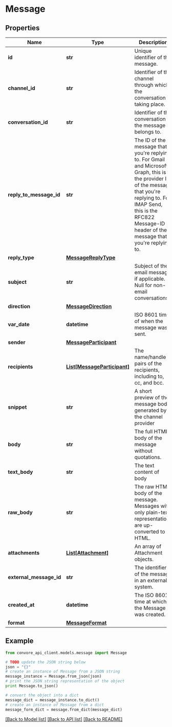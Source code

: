 # Message


## Properties

Name | Type | Description | Notes
------------ | ------------- | ------------- | -------------
**id** | **str** | Unique identifier of the message. | 
**channel_id** | **str** | Identifier of the channel through which the conversation is taking place. | 
**conversation_id** | **str** | Identifier of the conversation the message belongs to. | 
**reply_to_message_id** | **str** | The ID of the message that you&#39;re replying to. For Gmail and Microsoft Graph, this is the provider ID of the message that you&#39;re replying to. For IMAP Send, this is the RFC822 Message-ID header of the message that you&#39;re replying to. | [optional] 
**reply_type** | [**MessageReplyType**](MessageReplyType.md) |  | [optional] 
**subject** | **str** | Subject of the email message, if applicable. Null for non-email conversations. | [optional] 
**direction** | [**MessageDirection**](MessageDirection.md) |  | 
**var_date** | **datetime** | ISO 8601 time of when the message was sent. | 
**sender** | [**MessageParticipant**](MessageParticipant.md) |  | 
**recipients** | [**List[MessageParticipant]**](MessageParticipant.md) | The name/handle pairs of the recipients, including to, cc, and bcc. | 
**snippet** | **str** | A short preview of the message body, generated by the channel provider | [optional] 
**body** | **str** | The full HTML body of the message without quotations. | [optional] 
**text_body** | **str** | The text content of body | [optional] 
**raw_body** | **str** | The raw HTML body of the message. Messages with only plain-text representations are up-converted to HTML. | [optional] 
**attachments** | [**List[Attachment]**](Attachment.md) | An array of Attachment objects. | [optional] 
**external_message_id** | **str** | The identifier of the message in an external system. | [optional] 
**created_at** | **datetime** | The ISO 8601 time at which the Message was created. | 
**format** | [**MessageFormat**](MessageFormat.md) |  | 

## Example

```python
from convore_api_client.models.message import Message

# TODO update the JSON string below
json = "{}"
# create an instance of Message from a JSON string
message_instance = Message.from_json(json)
# print the JSON string representation of the object
print Message.to_json()

# convert the object into a dict
message_dict = message_instance.to_dict()
# create an instance of Message from a dict
message_form_dict = message.from_dict(message_dict)
```
[[Back to Model list]](../README.md#documentation-for-models) [[Back to API list]](../README.md#documentation-for-api-endpoints) [[Back to README]](../README.md)


